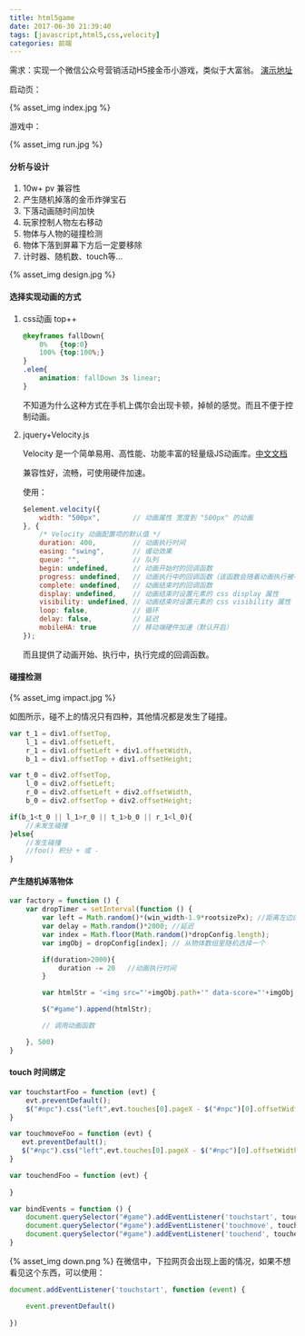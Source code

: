 ```yaml
---
title: html5game
date: 2017-06-30 21:39:40
tags: [javascript,html5,css,velocity]
categories: 前端
---
```

需求：实现一个微信公众号营销活动H5接金币小游戏，类似于大富翁。 [演示地址](http://qhxing.site/game/game.html)

启动页：

{% asset_img index.jpg %}

<!-- more -->

游戏中：

{% asset_img run.jpg %}

#### 分析与设计

1. 10w+ pv  兼容性
2. 产生随机掉落的金币炸弹宝石
3. 下落动画随时间加快
4. 玩家控制人物左右移动
5. 物体与人物的碰撞检测
6. 物体下落到屏幕下方后一定要移除 
7. 计时器、随机数、touch等...

{% asset_img design.jpg %}

#### 选择实现动画的方式

1. css动画 top++ 

    ```css
    @keyframes fallDown{
        0%   {top:0}
        100% {top:100%;}
    }
    .elem{
        animation: fallDown 3s linear;
    }
    ```
    不知道为什么这种方式在手机上偶尔会出现卡顿，掉帧的感觉。而且不便于控制动画。

2. jquery+Velocity.js

    Velocity 是一个简单易用、高性能、功能丰富的轻量级JS动画库。[中文文档](http://www.mrfront.com/docs/velocity.js/index.html/ "velocity")
    
    兼容性好，流畅，可使用硬件加速。

    使用：

    ```javascript
    $element.velocity({
        width: "500px",        // 动画属性 宽度到 "500px" 的动画
    }, {
        /* Velocity 动画配置项的默认值 */
        duration: 400,         // 动画执行时间
        easing: "swing",       // 缓动效果
        queue: "",             // 队列
        begin: undefined,      // 动画开始时的回调函数
        progress: undefined,   // 动画执行中的回调函数（该函数会随着动画执行被不断触发）
        complete: undefined,   // 动画结束时的回调函数
        display: undefined,    // 动画结束时设置元素的 css display 属性
        visibility: undefined, // 动画结束时设置元素的 css visibility 属性
        loop: false,           // 循环
        delay: false,          // 延迟
        mobileHA: true         // 移动端硬件加速（默认开启）
    });
    ```
    而且提供了动画开始、执行中，执行完成的回调函数。

#### 碰撞检测

{% asset_img impact.jpg %}

如图所示，碰不上的情况只有四种，其他情况都是发生了碰撞。

```javascript
var t_1 = div1.offsetTop, 
    l_1 = div1.offsetLeft,
    r_1 = div1.offsetLeft + div1.offsetWidth,
    b_1 = div1.offsetTop + div1.offsetHeight;

var t_0 = div2.offsetTop,
    l_0 = div2.offsetLeft;
    r_0 = div2.offsetLeft + div2.offsetWidth,
    b_0 = div2.offsetTop + div2.offsetHeight;

if(b_1<t_0 || l_1>r_0 || t_1>b_0 || r_1<l_0){
    //未发生碰撞
}else{
    //发生碰撞
    //foo() 积分 + 或 -
}
```

#### 产生随机掉落物体

```javascript
var factory = function () {
    var dropTimer = setInterval(function () {
        var left = Math.random()*(win_width-1.9*rootsizePx); //距离左边的宽度
        var delay = Math.random()*2000; //延迟
        var index = Math.floor(Math.random()*dropConfig.length); 
        var imgObj = dropConfig[index]; // 从物体数组里随机选择一个

        if(duration>2000){
            duration -= 20   //动画执行时间
        }

        var htmlStr = '<img src="'+imgObj.path+'" data-score="'+imgObj.score+'" data-delay="'+delay+'" data-duration="'+duration+'" class="dropDown" style="left:'+left+'px;width:'+imgObj.width+'"/>';

        $("#game").append(htmlStr);

        // 调用动画函数

    }, 500)
}
```

#### touch 时间绑定

```javascript
var touchstartFoo = function (evt) {
    evt.preventDefault();
    $("#npc").css("left",evt.touches[0].pageX - $("#npc")[0].offsetWidth/2 + 'px');
}

var touchmoveFoo = function (evt) {
   evt.preventDefault();
   $("#npc").css("left",evt.touches[0].pageX - $("#npc")[0].offsetWidth/2 + 'px');
}

var touchendFoo = function (evt) {
    
}

var bindEvents = function () {
    document.querySelector("#game").addEventListener('touchstart', touchstartFoo, false);
    document.querySelector("#game").addEventListener('touchmove', touchmoveFoo, false);
    document.querySelector("#game").addEventListener('touchend', touchendFoo, false);
}
```
{% asset_img down.png %}
在微信中，下拉网页会出现上面的情况，如果不想看见这个东西，可以使用：

```javascript
document.addEventListener('touchstart', function (event) {

    event.preventDefault()
    
})

```
